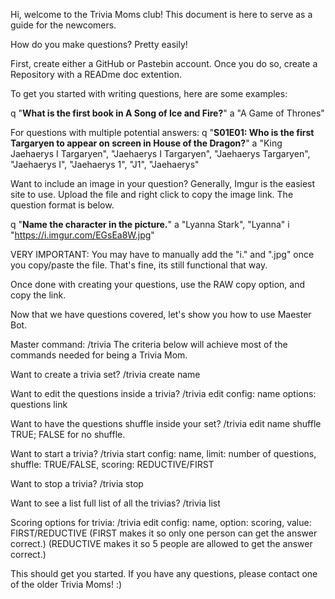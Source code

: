 Hi, welcome to the Trivia Moms club! This document is here to serve as a guide for the newcomers.
 
How do you make questions? Pretty easily!

First, create either a GitHub or Pastebin account. Once you do so, create a Repository with a READme doc extention.
 
To get you started with writing questions, here are some examples:
 
q "**What is the first book in A Song of Ice and Fire?**"
a "A Game of Thrones"
 
For questions with multiple potential answers:
q "**S01E01: Who is the first Targaryen to appear on screen in House of the Dragon?**"
a "King Jaehaerys I Targaryen", "Jaehaerys I Targaryen", "Jaehaerys Targaryen", "Jaehaerys I", "Jaehaerys 1", "J1", "Jaehaerys"
 
Want to include an image in your question? Generally, Imgur is the easiest site to use. Upload the file and right click to copy the image link. The question format is below.
 
q "**Name the character in the picture.**"
a "Lyanna Stark", "Lyanna"
i "https://i.imgur.com/EGsEa8W.jpg"
 
VERY IMPORTANT: You may have to manually add the "i." and ".jpg" once you copy/paste the file. That's fine, its still functional that way.

Once done with creating your questions, use the RAW copy option, and copy the link.
 
Now that we have questions covered, let's show you how to use Maester Bot.

Master command: /trivia
The criteria below will achieve most of the commands needed for being a Trivia Mom.

Want to create a trivia set?
/trivia create name
 
Want to edit the questions inside a trivia?
/trivia edit config: name options: questions link
 
Want to have the questions shuffle inside your set?
/trivia edit name shuffle TRUE; FALSE for no shuffle.

Want to start a trivia?
/trivia start config: name, limit: number of questions, shuffle: TRUE/FALSE, scoring: REDUCTIVE/FIRST
 
Want to stop a trivia?
/trivia stop
 
Want to see a list full list of all the trivias?
/trivia list
 
Scoring options for trivia:
/trivia edit config: name, option: scoring, value: FIRST/REDUCTIVE
(FIRST makes it so only one person can get the answer correct.)
(REDUCTIVE makes it so 5 people are allowed to get the answer correct.) 
 
This should get you started. If you have any questions, please contact one of the older Trivia Moms! :)
